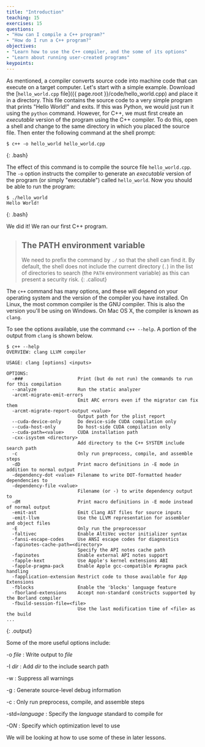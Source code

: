 ```yaml
---
title: "Introduction"
teaching: 15
exercises: 15
questions:
- "How can I compile a C++ program?"
- "How do I run a C++ program?"
objectives:
- "Learn how to use the C++ compiler, and the some of its options"
- "Learn about running user-created programs"
keypoints:
---
```

As mentioned, a compiler converts source code into machine code that can execute on a target computer. Let's start with a simple example. Download the
[`hello_world.cpp` file]({{ page.root }}/code/hello_world.cpp) and place it in a directory. This file contains the source code to a very simple program that prints "Hello World!" and exits. 
If this was Python, we would just run it using the `python` command. However, for C++, we must first create an *executable* version of the program
using the C++ compiler. To do this, open a shell and change to the same directory in which you placed the source file. Then enter the following
command at the shell prompt:

~~~
$ c++ -o hello_world hello_world.cpp
~~~
{: .bash}

The effect of this command is to compile the source file `hello_world.cpp`. The `-o` option instructs the compiler to generate an *executable* version 
of the program (or simply "executable") called `hello_world`. Now you should be able to run the program:

~~~
$ ./hello_world
Hello World!
~~~
{: .bash}

We did it! We ran our first C++ program.

> ## The PATH environment variable
>
> We need to prefix the command by `./` so that the shell can find it. By default, the shell does not include the current
> directory (`.`) in the list of directories to search (the `PATH` environment variable) as this can present a security risk.
{: .callout}

The `c++` command has many options, and these will depend on your operating system and the version of the compiler you have installed. On Linux,
the most common compiler is the GNU compiler. This is also the version you'll be using on Windows. On Mac OS X, the compiler is known as `clang`.

To see the options available, use the command `c++ --help`. A portion of the output from `clang` is shown below.

~~~
$ c++ --help
OVERVIEW: clang LLVM compiler

USAGE: clang [options] <inputs>

OPTIONS:
  -###                    Print (but do not run) the commands to run for this compilation
  --analyze               Run the static analyzer
  -arcmt-migrate-emit-errors
                          Emit ARC errors even if the migrator can fix them
  -arcmt-migrate-report-output <value>
                          Output path for the plist report
  --cuda-device-only      Do device-side CUDA compilation only
  --cuda-host-only        Do host-side CUDA compilation only
  --cuda-path=<value>     CUDA installation path
  -cxx-isystem <directory>
                          Add directory to the C++ SYSTEM include search path
  -c                      Only run preprocess, compile, and assemble steps
  -dD                     Print macro definitions in -E mode in addition to normal output
  -dependency-dot <value> Filename to write DOT-formatted header dependencies to
  -dependency-file <value>
                          Filename (or -) to write dependency output to
  -dM                     Print macro definitions in -E mode instead of normal output
  -emit-ast               Emit Clang AST files for source inputs
  -emit-llvm              Use the LLVM representation for assembler and object files
  -E                      Only run the preprocessor
  -faltivec               Enable AltiVec vector initializer syntax
  -fansi-escape-codes     Use ANSI escape codes for diagnostics
  -fapinotes-cache-path=<directory>
                          Specify the API notes cache path
  -fapinotes              Enable external API notes support
  -fapple-kext            Use Apple's kernel extensions ABI
  -fapple-pragma-pack     Enable Apple gcc-compatible #pragma pack handling
  -fapplication-extension Restrict code to those available for App Extensions
  -fblocks                Enable the 'blocks' language feature
  -fborland-extensions    Accept non-standard constructs supported by the Borland compiler
  -fbuild-session-file=<file>
                          Use the last modification time of <file> as the build 
...
~~~
{: .output}

Some of the more useful options include:

-o *file*
: Write output to *file*

-I *dir*
: Add *dir* to the include search path

-w
: Suppress all warnings

-g
: Generate source-level debug information

-c
: Only run preprocess, compile, and assemble steps

-std=*language*
: Specify the *language* standard to compile for

-O*N*
: Specify which optimization level to use

We will be looking at how to use some of these in later lessons.